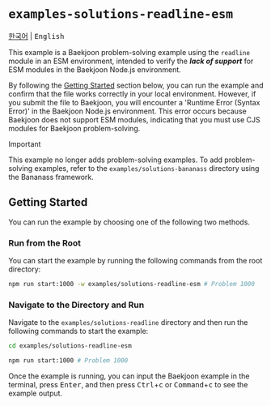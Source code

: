 # `examples-solutions-readline-esm`

<kbd>[한국어](README.md)</kbd> | <kbd>English</kbd>

This example is a Baekjoon problem-solving example using the `readline` module in an ESM environment, intended to verify the ***lack of support*** for ESM modules in the Baekjoon Node.js environment.

By following the [Getting Started](#getting-started) section below, you can run the example and confirm that the file works correctly in your local environment. However, if you submit the file to Baekjoon, you will encounter a 'Runtime Error (Syntax Error)' in the Baekjoon Node.js environment. This error occurs because Baekjoon does not support ESM modules, indicating that you must use CJS modules for Baekjoon problem-solving.

> [!IMPORTANT]
>
> This example no longer adds problem-solving examples. To add problem-solving examples, refer to the `examples/solutions-bananass` directory using the Bananass framework.

## Getting Started

You can run the example by choosing one of the following two methods.

### Run from the Root

You can start the example by running the following commands from the root directory:

```sh
npm run start:1000 -w examples/solutions-readline-esm # Problem 1000
```

### Navigate to the Directory and Run

Navigate to the `examples/solutions-readline` directory and then run the following commands to start the example:

```sh
cd examples/solutions-readline-esm

npm run start:1000 # Problem 1000
```

Once the example is running, you can input the Baekjoon example in the terminal, press <kbd>Enter</kbd>, and then press <kbd>Ctrl</kbd>+<kbd>c</kbd> or <kbd>Command</kbd>+<kbd>c</kbd> to see the example output.

